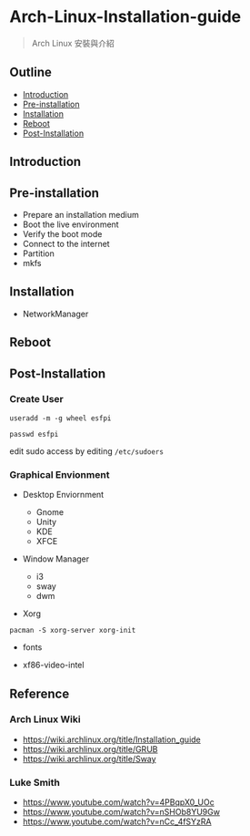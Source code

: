 #   Arch-Linux-Installation-guide
>   Arch Linux 安裝與介紹

##  Outline
*   [Introduction](#Introduction)
*   [Pre-installation](#Pre-installation)
*   [Installation](#Installation)
*   [Reboot](#Reboot)
*   [Post-Installation](#Post-Installation)

##  Introduction


##  Pre-installation
*   Prepare an installation medium
*   Boot the live environment
*   Verify the boot mode
*   Connect to the internet
*   Partition
*   mkfs

##  Installation

*   NetworkManager
##  Reboot

##  Post-Installation

### Create User
```shell
useradd -m -g wheel esfpi
```

```shell
passwd esfpi
```

edit sudo access by editing `/etc/sudoers`

### Graphical Envionment

*   Desktop Enviornment
    *   Gnome
    *   Unity
    *   KDE
    *   XFCE

*   Window Manager
    *   i3
    *   sway
    *   dwm

*   Xorg
```shell
pacman -S xorg-server xorg-init
```

*   fonts

*   xf86-video-intel


##  Reference

### Arch Linux Wiki
*   https://wiki.archlinux.org/title/Installation_guide
*   https://wiki.archlinux.org/title/GRUB
*   https://wiki.archlinux.org/title/Sway

### Luke Smith
*   https://www.youtube.com/watch?v=4PBqpX0_UOc
*   https://www.youtube.com/watch?v=nSHOb8YU9Gw
*   https://www.youtube.com/watch?v=nCc_4fSYzRA
